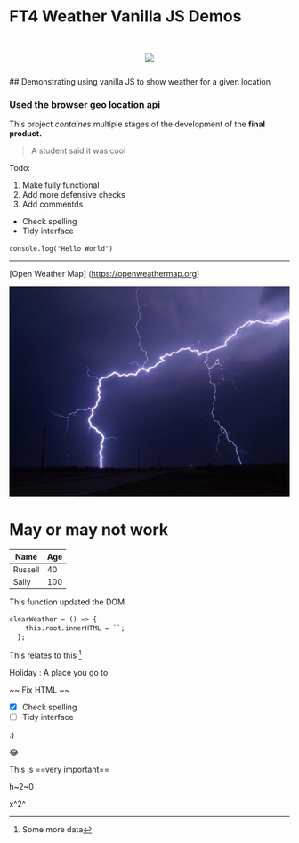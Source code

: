 # FT4 Weather Vanilla JS Demos

<h1 align="center">
   <b>
        <a href="https://axios-http.com"><img src="https://axios-http.com/assets/logo.svg" /></a><br>
    </b>
</h1>
## Demonstrating using vanilla JS to show weather for a given location

### Used the browser geo location api

This project _containes_ multiple stages of the development of the **final product.**

> A student said it was cool

Todo:

1. Make fully functional
2. Add more defensive checks
3. Add commentds

- Check spelling
- Tidy interface

`console.log("Hello World")`

---

[Open Weather Map] (https://openweathermap.org)

![Thunderstorm](weather.png)

# May or may not work

| Name | Age |
| ---- | --- |
| Russell | 40 |
| Sally | 100 |

This function updated the DOM

```
clearWeather = () => {
    this.root.innerHTML = ``;
  };
```

This relates to this [^1]

Holiday
: A place you go to

~~ Fix HTML ~~

- [x] Check spelling
- [ ] Tidy interface

:)

:joy:

This is ==very important==

h~2~0

x^2^

[^1]: Some more data